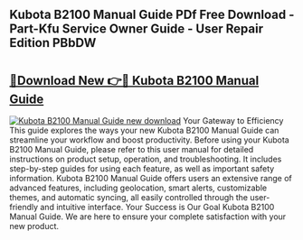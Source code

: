 ## Kubota B2100 Manual Guide PDf Free Download - Part-Kfu Service Owner Guide - User Repair Edition PBbDW

# <h2><a href="http://bc6923.oget.top/?id=Kubota+B2100+Manual+Guide">🔗Download New 👉🔴 Kubota B2100 Manual Guide</a></h2>

[![Kubota B2100 Manual Guide new download](https://i.imgur.com/5g1atiW.png)](http://bc6923.oget.top/?id=Kubota+B2100+Manual+Guide)
Your Gateway to Efficiency This guide explores the ways your new Kubota B2100 Manual Guide can streamline your workflow and boost productivity. Before using your Kubota B2100 Manual Guide, please refer to this user manual for detailed instructions on product setup, operation, and troubleshooting. It includes step-by-step guides for using each feature, as well as important safety information. Kubota B2100 Manual Guide offers users an extensive range of advanced features, including geolocation, smart alerts, customizable themes, and automatic syncing, all easily controlled through the user-friendly and intuitive interface. Your Success is Our Goal Kubota B2100 Manual Guide. We are here to ensure your complete satisfaction with your new product.
